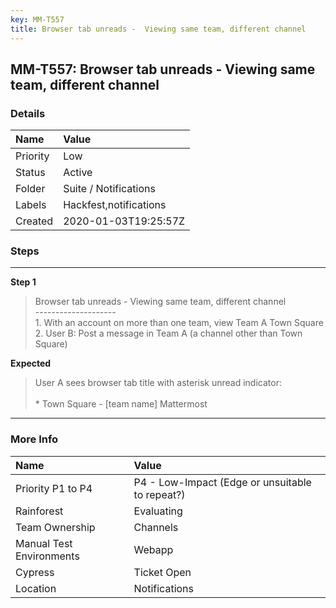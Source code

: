 ```yaml
---
key: MM-T557
title: Browser tab unreads -  Viewing same team, different channel
---
```


## MM-T557: Browser tab unreads - Viewing same team, different channel

### Details

| Name     | Value                  |
| :------- | :--------------------- |
| Priority | Low                    |
| Status   | Active                 |
| Folder   | Suite / Notifications  |
| Labels   | Hackfest,notifications |
| Created  | 2020-01-03T19:25:57Z   |

### Steps

<hr/>

**Step 1**

> <article>Browser tab unreads -  Viewing same team, different channel<br />--------------------<br />1. With an account on more than one team, view Team A Town Square<br />2. User B: Post a message in Team A (a channel other than Town Square)</article>

**Expected**

> <article>User A sees browser tab title with asterisk unread indicator: <br /><br />* Town Square - [team name] Mattermost</article>

<hr/>

### More Info

| Name                     | Value                                           |
| :----------------------- | :---------------------------------------------- |
| Priority P1 to P4        | P4 - Low-Impact (Edge or unsuitable to repeat?) |
| Rainforest               | Evaluating                                      |
| Team Ownership           | Channels                                        |
| Manual Test Environments | Webapp                                          |
| Cypress                  | Ticket Open                                     |
| Location                 | Notifications                                   |
